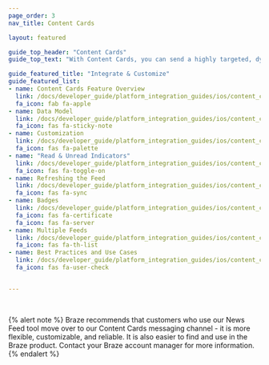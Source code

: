 ```yaml
---
page_order: 3
nav_title: Content Cards

layout: featured

guide_top_header: "Content Cards"
guide_top_text: "With Content Cards, you can send a highly targeted, dynamic stream of rich content to your customers right within the apps they love, without interrupting their experience. In addition, Content Cards support more personalized features, including card pinning, card dismissal, API-based delivery, custom card expiration times, card analytics, and easy coordination with push notifications. Note that Content Cards are __not__ available out-of-the-box and must be purchased. To get started with Content Cards, reach out to your Customer Success Manager for more information."

guide_featured_title: "Integrate & Customize"
guide_featured_list:
- name: Content Cards Feature Overview
  link: /docs/developer_guide/platform_integration_guides/ios/content_cards/overview/
  fa_icon: fab fa-apple
- name: Data Model
  link: /docs/developer_guide/platform_integration_guides/ios/content_cards/data_model/
  fa_icon: fas fa-sticky-note
- name: Customization
  link: /docs/developer_guide/platform_integration_guides/ios/content_cards/customization/
  fa_icon: fas fa-palette
- name: "Read & Unread Indicators"
  link: /docs/developer_guide/platform_integration_guides/ios/content_cards/read_unread_indicators/
  fa_icon: fas fa-toggle-on
- name: Refreshing the Feed
  link: /docs/developer_guide/platform_integration_guides/ios/content_cards/refreshing_the_feed/
  fa_icon: fas fa-sync
- name: Badges
  link: /docs/developer_guide/platform_integration_guides/ios/content_cards/badges/
  fa_icon: fas fa-certificate
  fa_icon: fas fa-server
- name: Multiple Feeds
  link: /docs/developer_guide/platform_integration_guides/ios/content_cards/multiple_feeds/
  fa_icon: fas fa-th-list
- name: Best Practices and Use Cases
  link: /docs/developer_guide/platform_integration_guides/ios/content_cards/best_practices/
  fa_icon: fas fa-user-check


---
```

<br>

{% alert note %}
Braze recommends that customers who use our News Feed tool move over to our Content Cards messaging channel - it is more flexible, customizable, and reliable. It is also easier to find and use in the Braze product. Contact your Braze account manager for more information.
{% endalert %}

<br>

